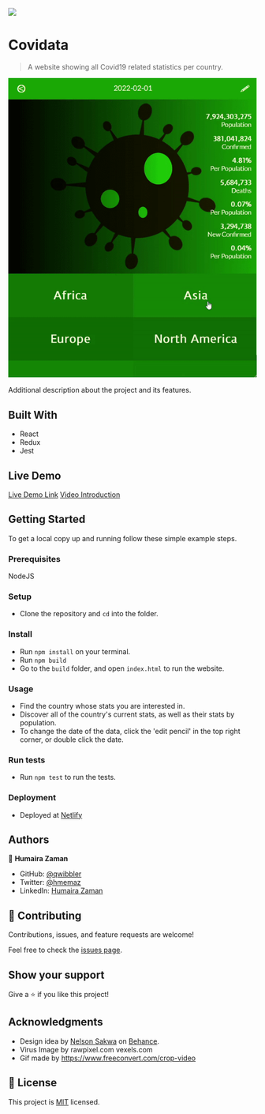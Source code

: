 ![](https://img.shields.io/badge/Microverse-blueviolet)

# Covidata

> A website showing all Covid19 related statistics per country.

![screenshot](./covidata-screen-gif.gif)

Additional description about the project and its features.

## Built With

- React
- Redux
- Jest

## Live Demo

[Live Demo Link](https://qwibbler-covidata.netlify.app/)
[Video Introduction](https://www.loom.com/share/d40f5367c7ef48048fb699073566f354)


## Getting Started

To get a local copy up and running follow these simple example steps.

### Prerequisites

NodeJS

### Setup

- Clone the repository and `cd` into the folder.

### Install

- Run `npm install` on your terminal.
- Run `npm build`
- Go to the `build` folder, and open `index.html` to run the website.

### Usage

- Find the country whose stats you are interested in.
- Discover all of the country's current stats, as well as their stats by population.
- To change the date of the data, click the 'edit pencil' in the top right corner, or double click the date.

### Run tests

- Run `npm test` to run the tests.

### Deployment

- Deployed at [Netlify](https://qwibbler-covidata.netlify.app/)

## Authors

👤 **Humaira Zaman**

- GitHub: [@qwibbler](https://github.com/qwibbler)
- Twitter: [@hmemaz](https://twitter.com/hmemaz)
- LinkedIn: [Humaira Zaman](https://www.linkedin.com/in/hmemaz1994/)

## 🤝 Contributing

Contributions, issues, and feature requests are welcome!

Feel free to check the [issues page](../../issues/).

## Show your support

Give a ⭐️ if you like this project!

## Acknowledgments

- Design idea by [Nelson Sakwa](https://www.behance.net/sakwadesignstudio) on [Behance](https://www.behance.net/gallery/31579789/Ballhead-App-(Free-PSDs)).
- Virus Image by rawpixel.com vexels.com
- Gif made by https://www.freeconvert.com/crop-video

## 📝 License

This project is [MIT](./MIT.md) licensed.

